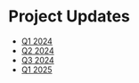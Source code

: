 # Project Updates

- [Q1 2024](https://docs.google.com/presentation/d/16bsZ4Dg8_BcfQ1askew0-HljaJJ5BwLmun4nZT_7kUw/edit?usp=sharing)
- [Q2 2024](2024-q2.md)
- [Q3 2024](2024-q3.md)
- [Q1 2025](2025-q1.md)